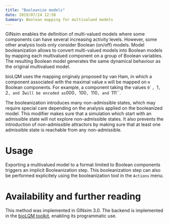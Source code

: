 ```yaml
---
title: "Booleanize models"
date: 2019/07/24 12:58
Summary: Boolean mapping for multivalued models
---
```



GINsim enables the definition of multi-valued models where some components can
have several increasing activity levels. However, some other analysis tools only
consider Boolean (on/off) models.
Model booleanization allows to convert multi-valued models into Boolean models
by mapping each multivalued component on a group of Boolean variables. The
resulting Boolean model generates the same dynamical behaviour as the original
multivalued model.

bioLQM uses the mapping originaly proposed by van Ham, in which a component
associated with the maximal value ``m`` will be mapped on ``m`` Boolean components.
For example, a component taking the values ``0`, ``1``, ``2``, and ``3`` will be
encoded as ``000``, ``100``, ``110``, and ``111``.

The booleanization introduces many non-admissible states, which may require special
care depending on the analysis applied on the booleanized model. This modifier makes
sure that a simulation which start with an admissible state will not explore 
non-admissible states. It also prevents the introduction of non-admissible attractors
by making sure that at least one admissible state is reachable from any non-admissible.


Usage
=====

Exporting a multivalued model to a format limited to Boolean components triggers an implicit Booleanization step.
This booleanization step can also be performed explicitely using the booleanization tool in the ``Actions`` menu.

Availability and further reading
=================================

This method was implemented in GINsim 3.0.
The backend is implemented in the 
[bioLQM toolkit](http://colomoto.org/biolqm),
enabling its programmatic use.

